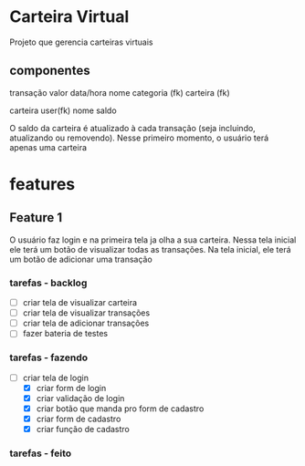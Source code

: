 # Carteira Virtual
Projeto que gerencia carteiras virtuais

## componentes

transação
    valor
    data/hora
    nome
    categoria (fk)
    carteira (fk)

carteira
    user(fk)
    nome
    saldo

O saldo da carteira é atualizado à cada transação (seja incluindo, atualizando ou removendo).
Nesse primeiro momento, o usuário terá apenas uma carteira

# features


## Feature 1
O usuário faz login e na primeira tela ja olha a sua carteira.
Nessa tela inicial ele terá um botão de visualizar todas as transações.
Na tela inicial, ele terá um botão de adicionar uma transação

### tarefas - backlog
- [ ] criar tela de visualizar carteira
- [ ] criar tela de visualizar transações
- [ ] criar tela de adicionar transações
- [ ] fazer bateria de testes

### tarefas - fazendo
- [ ] criar tela de login
    - [x] criar form de login
    - [x] criar validação de login
    - [x] criar botão que manda pro form de cadastro
    - [x] criar form de cadastro
    - [x] criar função de cadastro

### tarefas - feito
